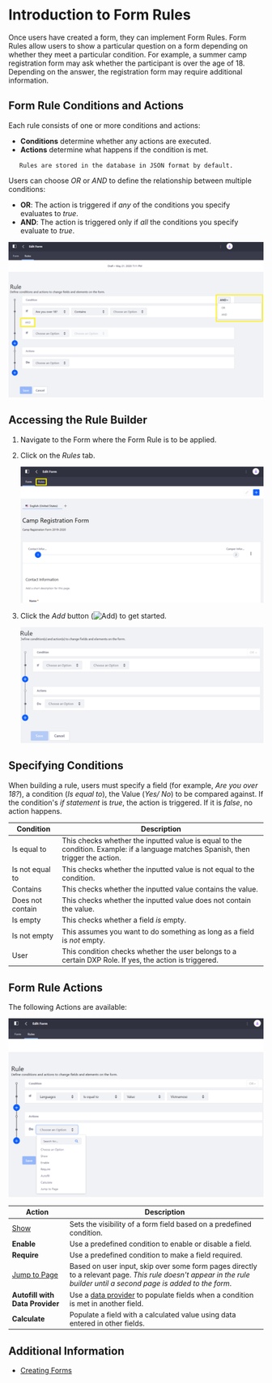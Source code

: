 # Introduction to Form Rules

Once users have created a form, they can implement Form Rules. Form Rules allow users to show a particular question on a form depending on whether they meet a particular condition. For example, a summer camp registration form may ask whether the participant is over the age of 18. Depending on the answer, the registration form may require additional information.

## Form Rule Conditions and Actions

Each rule consists of one or more conditions and actions:

* **Conditions** determine whether any actions are executed.
* **Actions** determine what happens if the condition is met.

```tip::
   Rules are stored in the database in JSON format by default.
```

Users can choose _OR_ or _AND_ to define the relationship between multiple conditions:

* **OR**: The action is triggered if _any_ of the conditions you specify evaluates to _true_.
* **AND**: The action is triggered only if *all* the conditions you specify evaluate to *true*.

![Add additional conditions.](./introduction-to-form-rules/images/01.png)

## Accessing the Rule Builder

1. Navigate to the Form where the Form Rule is to be applied.
1. Click on the _Rules_ tab.

    ![Click on the Rules tab.](./introduction-to-form-rules/images/02.png)

1. Click the _Add_ button (![Add](../../../../../images/icon-add.png)) to get started.

    ![Create a new rule](./introduction-to-form-rules/images/03.png)

## Specifying Conditions

When building a rule, users must specify a field (for example, _Are you over 18?_), a condition (_Is equal to_), the Value (_Yes/ No_) to be compared against. If the condition's _if statement_ is _true_, the action is triggered. If it is _false_, no action happens.

| Condition | Description |
| --- | --- |
| Is equal to | This checks whether the inputted value is equal to the condition. Example: if a language matches Spanish, then trigger the action.  |
| Is not equal to | This checks whether the inputted value is not equal to the condition. |
| Contains | This checks whether the inputted value contains the value. |
| Does not contain | This checks whether the inputted value does not contain the value. |
| Is empty | This checks whether a field *is* empty. |
| Is not empty | This assumes you want to do something as long as a field is *not* empty. |
| User | This condition checks whether the user belongs to a certain DXP Role. If yes, the action is triggered. |

## Form Rule Actions

The following Actions are available:

![The following Actions are available.](./introduction-to-form-rules/images/04.png)

| Action | Description |
| --- | --- |
| [Show](./using-the-show-hide-rules.md) | Sets the visibility of a form field based on a predefined condition. |
| **Enable** | Use a predefined condition to enable or disable a field. |
| **Require** | Use a predefined condition to make a field required. |
| [Jump to Page](./using-the-jump-to-page-rule.md) | Based on user input, skip over some form pages directly to a relevant page. _This rule doesn't appear in the rule builder until a second page is added to the form_. |
| **Autofill with Data Provider** | Use a [data provider](../using-data-providers-to-populate-form-options.md) to populate fields when a condition is met in another field. |
| **Calculate** | Populate a field with a calculated value using data entered in other fields. |

## Additional Information

* [Creating Forms](../../creating-forms.md)
